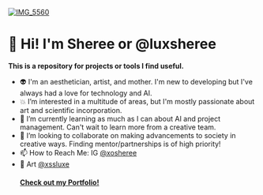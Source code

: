 <a href="https://luxsheree.github.io">![IMG_5560](https://github.com/luxsheree/luxsheree/assets/147013007/fa5ffe7b-df18-42f1-92db-3be5230f55bb)</a>

<h1>👋 Hi! I'm Sheree or @luxsheree</h1>

<b>This is a repository for projects or tools I find useful.</b> 

- 👽 I'm an aesthetician, artist, and mother. I'm new to developing but I've always had a love for technology and AI.  
- 💥 I’m interested in a multitude of areas, but I'm mostly passionate about art and scientific incorporation.  
- 🔮 I’m currently learning as much as I can about AI and project management. Can't wait to learn more from a creative team.
- 💞️ I’m looking to collaborate on making advancements to society in creative ways. Finding mentor/partnerships is of high priority!     
- 📫 How to Reach Me: IG <a href="https://www.instagram.com/xosheree">@xosheree</a>
- 🎨 Art <a href="https://www.instagram.com/xssluxe">@xssluxe</a>
   <h4> <a href="https://luxsheree.github.io">Check out my Portfolio!</a></h4>    

<!---
luxsheree/luxsheree is a ✨ special ✨ repository because its `README.md` (this file) appears on your GitHub profile.
You can click the Preview link to take a look at your changes.
--->
